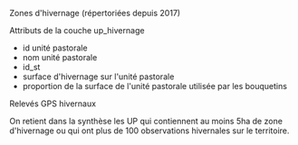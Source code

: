 Zones d'hivernage (répertoriées depuis 2017)

Attributs de la couche up_hivernage

- id unité pastorale
- nom unité pastorale
- id_st
- surface d'hivernage sur l'unité pastorale
- proportion de la surface de l'unité pastorale utilisée par les bouquetins

Relevés GPS hivernaux

On retient dans la synthèse les UP qui contiennent au moins 5ha de zone d'hivernage ou qui ont plus de 100 observations hivernales sur le territoire.
